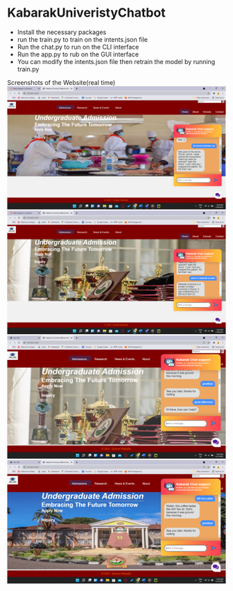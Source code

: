 # KabarakUniveristyChatbot
<p>
 <ul>
     <li>Install the necessary packages</li>
     <li>run the train.py to train on the intents.json file</li>
     <li>Run the chat.py to run on the CLI interface</li>
     <li>Run the app.py to rub on the GUI interface</li>
     <li>You can modify the intents.json file then retrain the model by running train.py</li>
 </ul>
</p>
<div
     <caption> Screenshots of the Website(real time)</caption>
     <img src="Screenshot (48).png">
     <img src="Screenshot (50).png">
     <img src="Screenshot (56).png">
     <img src="Screenshot (57).png">
</div>
